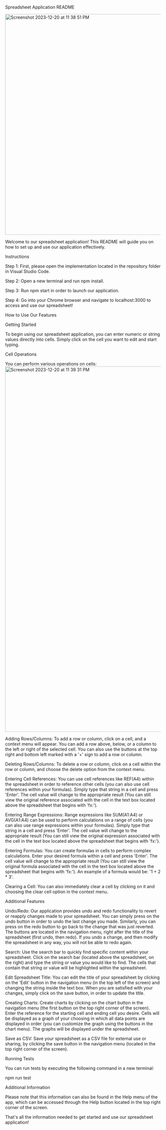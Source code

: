 Spreadsheet Application README

<img width="714" alt="Screenshot 2023-12-20 at 11 38 51 PM" src="https://github.com/singhivs/Spreadsheet-Application/assets/116673844/cddcb16c-3182-4872-965e-bf1a48f7b0ff">

Welcome to our spreadsheet application! This README will guide you on how to set up and use our application effectively.

Instructions

Step 1: First, please open the implementation located in the repository folder in Visual Studio Code.

Step 2: Open a new terminal and run npm install.

Step 3: Run npm start in order to launch our application.

Step 4: Go into your Chrome browser and navigate to localhost:3000 to access and use our spreadsheet!

How to Use Our Features

Getting Started

To begin using our spreadsheet application, you can enter numeric or string values directly into cells. Simply click on the cell you want to edit and start typing.

Cell Operations

You can perform various operations on cells:
<img width="1182" alt="Screenshot 2023-12-20 at 11 39 31 PM" src="https://github.com/singhivs/Spreadsheet-Application/assets/116673844/97567402-0c30-4984-ab42-16c84bae9876">

Adding Rows/Columns: To add a row or column, click on a cell, and a context menu will appear. You can add a row above, below, or a column to the left or right of the selected cell. You can also use the buttons at the top right and bottom left marked with a '+' sign to add a row or column.

Deleting Rows/Columns: To delete a row or column, click on a cell within the row or column, and choose the delete option from the context menu.

Entering Cell References: You can use cell references like REF(A4) within the spreadsheet in order to reference other cells (you can also use cell references within your formulas). Simply type that string in a cell and press 'Enter'. The cell value will change to the appropriate result (You can still view the original reference associated with the cell in the text box located above the spreadsheet that begins with 'fx:').

Entering Range Expressions: Range expressions like SUM(A1:A4) or AVG(A1:A4) can be used to perform calculations on a range of cells (you can also use range expressions within your formulas). Simply type that string in a cell and press 'Enter'. The cell value will change to the appropriate result (You can still view the original expression associated with the cell in the text box located above the spreadsheet that begins with 'fx:').

Entering Formulas: You can create formulas in cells to perform complex calculations. Enter your desired formula within a cell and press 'Enter'. The cell value will change to the appropriate result (You can still view the original formula associated with the cell in the text box located above the spreadsheet that begins with 'fx:'). An example of a formula would be: '1 + 2 * 3'.

Clearing a Cell: You can also immediately clear a cell by clicking on it and choosing the clear cell option in the context menu.

Additional Features

Undo/Redo: Our application provides undo and redo functionality to revert or reapply changes made to your spreadsheet. You can simply press on the undo button in order to undo the last change you made. Similarly, you can press on the redo button to go back to the change that was just reverted. The buttons are located in the navigation menu, right after the title of the spreadsheet (first undo, then redo). If you undo a change, and then modify the spreadsheet in any way, you will not be able to redo again.

Search: Use the search bar to quickly find specific content within your spreadsheet. Click on the search bar (located above the spreadsheet, on the right) and type the string or value you would like to find. The cells that contain that string or value will be highlighted within the spreadsheet.

Edit Spreadsheet Title: You can edit the title of your spreadsheet by clicking on the 'Edit' button in the navigation menu (in the top left of the screen) and changing the string inside the text box. When you are satisfied with your changes, simply click on the save button, in order to update the title.

Creating Charts: Create charts by clicking on the chart button in the navigation menu (the first button on the top right corner of the screen). Enter the reference for the starting cell and ending cell you desire. Cells will be displayed as a graph of your choosing in which all data points are displayed in order (you can customize the graph using the buttons in the chart menu). The graphs will be displayed under the spreadsheet.

Save as CSV: Save your spreadsheet as a CSV file for external use or sharing, by clicking the save button in the navigation menu (located in the top right corner of the screen).

Running Tests

You can run tests by executing the following command in a new terminal:

npm run test

Additional Information

Please note that this information can also be found in the Help menu of the app, which can be accessed through the Help button located in the top right corner of the screen.

That's all the information needed to get started and use our spreadsheet application!
